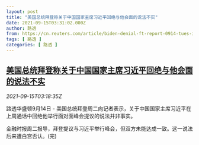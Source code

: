 ```yaml
---
layout: post
title: "美国总统拜登称关于中国国家主席习近平回绝与他会面的说法不实"
date: 2021-09-15T03:31:02.000Z
author: 路透
from: https://cn.reuters.com/article/biden-denial-ft-report-0914-tues-idCNKBS2GB08Y
tags: [ 路透 ]
categories: [ 路透 ]
---
```

<!--1631676662000-->
[美国总统拜登称关于中国国家主席习近平回绝与他会面的说法不实](https://cn.reuters.com/article/biden-denial-ft-report-0914-tues-idCNKBS2GB08Y)
------

<div>
<div><i>2021-09-15T03:18:35Z</i></div><p>路透华盛顿9月14日 - 美国总统拜登周二向记者表示，关于中国国家主席习近平在上周通话中回绝他举行面对面峰会提议的说法并非事实。</p><p>金融时报周二报导，拜登提议与习近平举行峰会，但双方未能达成一致。这一说法后来遭白宫否认。(完)</p>
</div>
